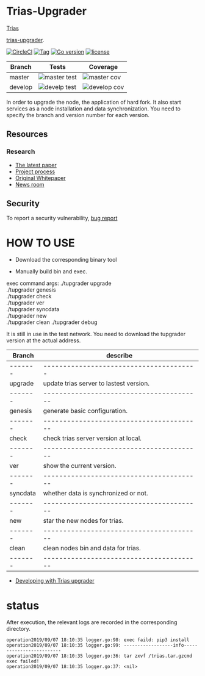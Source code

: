 # Trias-Upgrader

[Trias](https://trias.one/)

[trias-upgrader](https://github.com/trias-lab/upgrader.git).

[![CircleCI](https://circleci.com/gh/vincent0330/tmware.svg?style=svg&circle-token=14ea248e5a95af37689a2c9bde7587b6669b9d74)](https://circleci.com/gh/vincent0330/tmware)
[![Tag](https://img.shields.io/badge/tag-v0.0.8-orange.svg)](https://github.com/trias-lab/gondwana/releases/tag/v0.0.8)
[![Go version](https://img.shields.io/badge/go-1.12.1-blue.svg)](https://github.com/moovweb/gvm)
[![license](https://img.shields.io/badge/license-GPLv3-green.svg)](https://github.com/trias-lab/gondwana/blob/master/LICENSE)


| Branch  |                                 Tests                                 |                              Coverage                               |
| ------- | --------------------------------------------------------------------- | ------------------------------------------------------------------- |
| master  | ![master test](https://img.shields.io/badge/test-passing-success.svg) | ![master cov](https://img.shields.io/badge/cov-58%25-critical.svg)  |
| develop | ![develp test](https://img.shields.io/badge/test-passing-success.svg) | ![develop cov](https://img.shields.io/badge/cov-58%25-critical.svg) |

In order to upgrade the node, the application of hard fork.
It also start services as a node installation and data synchronization.
You need to specify the branch and version number for each version.


## Resources
### Research
* [The latest paper](https://www.contact@trias.one/attachment/Trias-whitepaper%20attachments.zip)
* [Project process](https://trias.one/updates/project)
* [Original Whitepaper](https://trias.one/whitepaper)
* [News room](https://trias.one/updates/recent)

## Security

To report a security vulnerability,  [bug report](mailto:contact@trias.one)

# HOW TO USE

* Download the corresponding binary tool

* Manually build bin and exec.

exec command args:
  ./tupgrader  upgrade   
  ./tupgrader  genesis    
  ./tupgrader  check    
  ./tupgrader  ver    
  ./tupgrader  syncdata    
  ./tupgrader  new   
  ./tupgrader  clean
  ./tupgrader  debug

It is still in use in the test network.
You need to download the tupgrader version at the actual address.
  
| Branch  |           describe                      | 
| ------- | ----------------------------------------| 
| ------- | --------------------------------------- |
| upgrade | update trias server to lastest version. | 
| ------- | ----------------------------------------| 
| genesis | generate basic configuration.           | 
| ------- | ----------------------------------------| 
| check   | check trias server version at local.    | 
| ------- | ----------------------------------------| 
| ver     | show the current version.               | 
| ------- | ----------------------------------------| 
| syncdata | whether data is synchronized or not.   | 
| ------- | ----------------------------------------| 
| new     | star the new nodes for trias.           | 
| ------- | ----------------------------------------| 
| clean   | clean nodes bin and data for trias.     | 
| ------- | ----------------------------------------| 

* [Developing with Trias upgrader](https://github.com/trias-lab/upgrader/blob/master/doc/development.md)

# status

After execution, the relevant logs are recorded in the corresponding directory.
```
operation2019/09/07 18:10:35 logger.go:98: exec faild: pip3 install 
operation2019/09/07 18:10:35 logger.go:99: ------------------info-------------------------
operation2019/09/07 18:10:35 logger.go:36: tar zxvf /trias.tar.gzcmd exec failed!
operation2019/09/07 18:10:35 logger.go:37: <nil>
```
